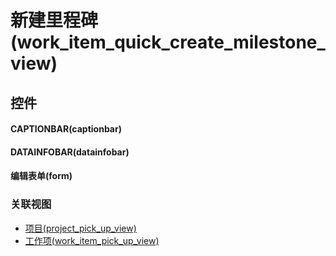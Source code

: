 # 新建里程碑(work_item_quick_create_milestone_view)  <!-- {docsify-ignore-all} -->



## 控件
#### CAPTIONBAR(captionbar)
#### DATAINFOBAR(datainfobar)
#### 编辑表单(form)


### 关联视图
  * [项目(project_pick_up_view)](app/view/project_pick_up_view)
  * [工作项(work_item_pick_up_view)](app/view/work_item_pick_up_view)

<script>
 const { createApp } = Vue
  createApp({
    data() {
      return {

      }
    }
  }).use(ElementPlus).mount('#app')
</script>